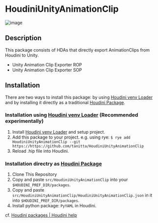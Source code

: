 # HoudiniUnityAnimationClip

![image](https://github.com/tanitta/HoudiniUnityAnimationClip/assets/1937287/83629ac4-e11d-420a-883c-ac5a2e578acd)

## Description

This package consists of HDAs that directly export AnimationClips from Houdini to Unity.

- Unity Animation Clip Exporter ROP
- Unity Animation Clip Exporter SOP

## Installation

There are two ways to install this package: by using [Houdini venv Loader](https://github.com/tanitta/hvenvloader) and by installing it directly as a traditional [Houdini Package](https://www.sidefx.com/docs/houdini/ref/plugins.html).

### Installation using [Houdini venv Loader](https://github.com/tanitta/hvenvloader) (Recommended experimentally)

1. Install [Houdini venv Loader](https://github.com/tanitta/hvenvloader) and setup project.
2. Add this package to your project. e.g. using rye: `$ rye add HoudiniUnityAnimationClip --git https://https://github.com/tanitta/HoudiniUnityAnimationClip`
3. Reload .hip file into Houdini.

### Installation directry as [Houdini Package](https://www.sidefx.com/docs/houdini/ref/plugins.html)

1. Clone This Repository
2. Copy and paste `src/HoudiniUnityAnimationClip` into your `$HOUDINI_PREF_DIR/packages`.
3. Copy and paste `src/HoudiniUnityAnimationClip/HoudiniUnityAnimationClip.json` in it into `$HOUDINI_PREF_DIR/packages`.
4. Install python package: `PyYAML` in Houdini. 

cf. [Houdini packages | Houdini help](https://www.sidefx.com/docs/houdini/ref/plugins.html)
